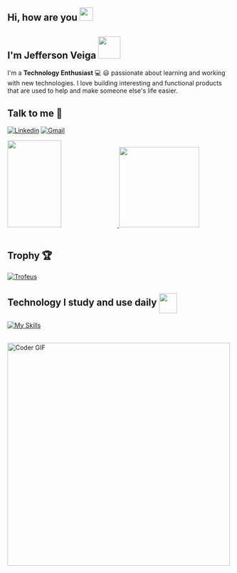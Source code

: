## Hi, how are you <img src="https://user-images.githubusercontent.com/42378118/110234147-e3259600-7f4e-11eb-95be-0c4047144dea.gif" width="30">
## I'm Jefferson Veiga <img src="https://media.giphy.com/media/VgCDAzcKvsR6OM0uWg/giphy.gif" width="50"> 

<p>I'm a <strong>Technology Enthusiast</strong> 💻 😃 passionate about learning and working with new technologies. I love building interesting and functional products that are used to help and make someone else's life easier.</p>

## Talk to me 📱

[![Linkedin](https://img.shields.io/badge/LinkedIn-0077B5?style=for-the-badge&logo=linkedin&logoColor=white)](https://www.linkedin.com/in/jefferson-veiga-4927aa163/)
[![Gmail](https://img.shields.io/badge/Gmail-D14836?style=for-the-badge&logo=gmail&logoColor=white)](mailto:jeffersondossantosveiga@gmail.com)

<div>
  <a href="https://github.com/jehveiga">
  <img width="49%" height="195px" src="https://awesome-github-stats.azurewebsites.net/user-stats/jehveiga?cardType=level&theme=calm&preferLogin=false&Background=FFFFFF00&Text=14B2EE&Title=55A48C&Border=DDDDDD00&Ring=55A48C" />
  <img height="180em" src="https://github-readme-stats.vercel.app/api/top-langs/?username=jehveiga&layout=compact&lang_count=16&theme=tokyonight">
  </a>
</div>

<br/>
<div>
  <h2>Trophy 🏆</h2>
  <a href="#">	
    <img  src="https://github-trophies.vercel.app/?username=jehveiga&theme=gruvbox&no-frame=true&margin-w=50&no-bg=true" alt="Trofeus"/>
  </a>
</div>

<h2>Technology I study and use daily
  <img align="center" src="https://media0.giphy.com/media/gcOg6zLJc0hN6YZ2i4/giphy.gif?cid=ecf05e47802sgiy2w5q0ybug4ncwjadownwtcb7fwitn62jz&rid=giphy.gif&ct=s" height="45" width= 40px>
</h2>

  [![My Skills](https://skillicons.dev/icons?i=dotnet,cs,c,js,ts,angular,html,css,bootstrap,git,docker,rabbitmq,regex&perline=5)](https://skillicons.dev)

<br/>
  <img src="https://media.giphy.com/media/SWoSkN6DxTszqIKEqv/giphy.gif" alt="Coder GIF" width="500">
